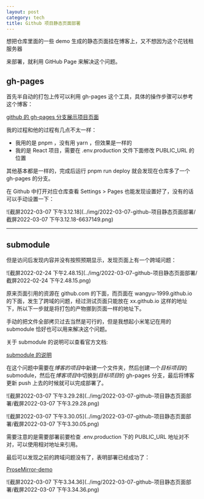 ```yaml
---
layout: post
category: tech
title: Github 项目静态页面部署
---
```


想把仓库里面的一些 demo 生成的静态页面挂在博客上，又不想因为这个花钱租服务器

来部署，就利用 GitHub Page 来解决这个问题。

## gh-pages

首先半自动的打包上传可以利用 gh-pages 这个工具，具体的操作步骤可以参考这个博客：

[github 的 gh-pages 分支展示项目页面](https://segmentfault.com/a/1190000017084155)

我的过程和他的过程有几点不太一样：

- 我用的是 pnpm ，没有用 yarn ，但效果是一样的
- 我的是 React 项目，需要在 .env.production 文件下面修改 PUBLIC_URL 的位置

其他基本都是一样的，完成后运行 pnpm run deploy 就会发现在仓库多了一个 gh-pages 的分支。

在 Github 中打开对应仓库查看 Settings > Pages 也能发现设置好了，没有的话可以手动设置一下：

![截屏2022-03-07 下午3.12.18](../img/2022-03-07-github-项目静态页面部署/截屏2022-03-07 下午3.12.18-6637149.png)

---

## submodule

但是访问后发现内容并没有按照预期显示，发现页面上有一个跨域问题：

![截屏2022-02-24 下午2.48.15](../img/2022-03-07-github-项目静态页面部署/截屏2022-02-24 下午2.48.15.png)

原来页面引用的资源在 github.com 的下面，而页面在 wangyu-1999.github.io 的下面，发生了跨域的问题，经过测试页面只能放在 xx.github.io 这样的地址下，所以下一步就是将打包的产物挪到页面一样的地址下。

手动的把文件全部拷贝过去当然是可行的，但是我想起小米笔记在用的 submodule 恰好也可以用来解决这个问题。

关于 submodule 的说明可以查看官方文档:

[submodule 的说明](https://git-scm.com/book/en/v2/Git-Tools-Submodules)

在这个问题中需要在*博客的项目*中新建一个文件夹，然后创建一个*目标项目*的 submodule，然后在*博客项目*中切换到*目标项目*的 gh-pages 分支，最后将博客更新 push 上去的时候就可以完成部署了。

![截屏2022-03-07 下午3.29.28](../img/2022-03-07-github-项目静态页面部署/截屏2022-03-07 下午3.29.28.png)

![截屏2022-03-07 下午3.30.05](../img/2022-03-07-github-项目静态页面部署/截屏2022-03-07 下午3.30.05.png)

需要注意的是需要部署前要检查  .env.production 下的 PUBLIC_URL 地址对不对，可以使用相对地址来引用。

最后可以发现之前的跨域问题没有了，表明部署已经成功了：

[ProseMirror-demo](https://wangyu-1999.github.io/prosemirror-demo/)

![截屏2022-03-07 下午3.34.36](../img/2022-03-07-github-项目静态页面部署/截屏2022-03-07 下午3.34.36.png)
